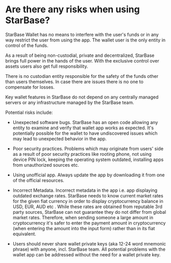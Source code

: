 # Are there any risks when using StarBase?

StarBase Wallet has no means to interfere with the user's funds or in any way restrict the user from using the app. The wallet user is the only entity in control of the funds.

As a result of being non-custodial, private and decentralized, StarBase brings full power in the hands of the user. With the exclusive control over assets users also get full responsibility. 

There is no custodian entity responsible for the safety of the funds other than users themselves. In case there are issues there is no one to compensate for losses.

Key wallet features in StarBase do not depend on any centrally managed servers or any infrastructure managed by the StarBase team.

Potential risks include:

- Unexpected software bugs. StarBase has an open code allowing any entity to examine and verify that wallet app works as expected. It's potentially possible for the wallet to have undiscovered issues which may lead to unexpected behavior in the app.

- Poor security practices. Problems which may originate from users' side as a result of poor security practices like rooting phone, not using device PIN lock, keeping the operating system outdated, installing apps from unauthorized sources etc.

- Using unofficial app. Always update the app by downloading it from one of the official resources. 

- Incorrect Metadata. Incorrect metadata in the app i.e. app displaying outdated exchange rates. StarBase needs to know current market rates for the given fiat currency in order to display cryptocurrency balance in USD, EUR, AUD etc . While these rates are obtained from reputable 3rd party sources, StarBase can not guarantee they do not differ from global market rates. Therefore, when sending someone a large amount in cryptocurrency it's safer to enter the payment amount in cryptocurrency (when entering the amount into the input form) rather than in its fiat equivalent.

- Users should never share wallet private keys (aka 12-24 word mnemonic phrase) with anyone, incl. StarBase team. All potential problems with the wallet app can be addressed without the need for a wallet private key.
